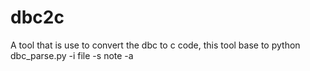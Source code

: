# dbc2c
A tool that is use to convert the dbc to c code, this tool base to python
dbc_parse.py -i file -s note -a
